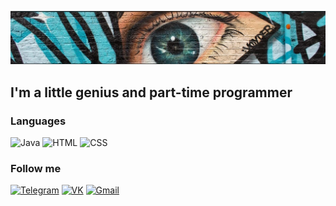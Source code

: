 
![Header](https://github.com/AlexBirin/alexbirin/blob/main/%D1%88%D0%B0%D0%BF%D0%BA%D0%B0.jpg)

## I'm a little genius and part-time programmer

### Languages
![Java](https://img.shields.io/badge/javascript-white?style=for-the-badge&logo=Javascript)
![HTML](https://img.shields.io/badge/HTML-white?style=for-the-badge&logo=html5)
![CSS](https://img.shields.io/badge/CSS-white?style=for-the-badge&logo=CSS3&logoColor=47C5FB)

### Follow me

[![Telegram](https://img.shields.io/badge/Telegram-black?style=for-the-badge&logo=telegram)](https://www.t.me/al_pagoda)
[![VK](https://img.shields.io/badge/VK-blue?style=for-the-badge&logo=vk)](https://vk.com/alex_birin)
[![Gmail](https://img.shields.io/badge/Google-white?style=for-the-badge&logo=gmail)](alexbirin1@gmail.com)
